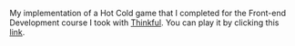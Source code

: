 My implementation of a Hot Cold game that I completed for the Front-end Development course I took with [Thinkful](http://www.thinkful.com).  You can play it by clicking this [link](http://amiranda222.github.io/hot_cold_project/).